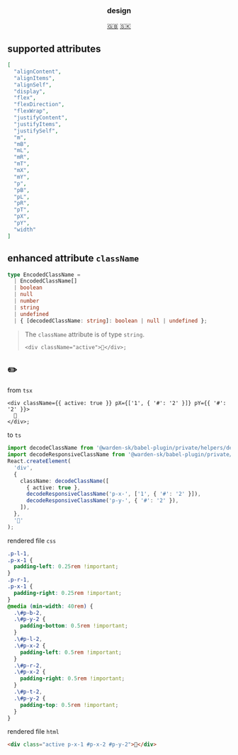 <h3 align="center">design</h3>

<p align="center">
  <a href="./README.md">🇬🇧</a>
  <a href="./README.sk.md">🇸🇰</a>
</p>

## supported attributes
```json
[
  "alignContent",
  "alignItems",
  "alignSelf",
  "display",
  "flex",
  "flexDirection",
  "flexWrap",
  "justifyContent",
  "justifyItems",
  "justifySelf",
  "m",
  "mB",
  "mL",
  "mR",
  "mT",
  "mX",
  "mY",
  "p",
  "pB",
  "pL",
  "pR",
  "pT",
  "pX",
  "pY",
  "width"
]
```
## enhanced attribute `className`
```ts
type EncodedClassName =
  | EncodedClassName[]
  | boolean
  | null
  | number
  | string
  | undefined
  | { [decodedClassName: string]: boolean | null | undefined };
```
> The `className` attribute is of type `string`.
> ```tsx
> <div className="active">👋</div>;
> ```
## ✏️
from `tsx`
```tsx
<div className={{ active: true }} pX={['1', { '#': '2' }]} pY={{ '#': '2' }}>
  👋
</div>;
```
to `ts`
```ts
import decodeClassName from '@warden-sk/babel-plugin/private/helpers/decodeClassName';
import decodeResponsiveClassName from '@warden-sk/babel-plugin/private/helpers/decodeResponsiveClassName';
React.createElement(
  'div',
  {
    className: decodeClassName([
      { active: true },
      decodeResponsiveClassName('p-x-', ['1', { '#': '2' }]),
      decodeResponsiveClassName('p-y-', { '#': '2' }),
    ]),
  },
  '👋'
);
```
rendered file `css`
```css
.p-l-1,
.p-x-1 {
  padding-left: 0.25rem !important;
}
.p-r-1,
.p-x-1 {
  padding-right: 0.25rem !important;
}
@media (min-width: 40rem) {
  .\#p-b-2,
  .\#p-y-2 {
    padding-bottom: 0.5rem !important;
  }
  .\#p-l-2,
  .\#p-x-2 {
    padding-left: 0.5rem !important;
  }
  .\#p-r-2,
  .\#p-x-2 {
    padding-right: 0.5rem !important;
  }
  .\#p-t-2,
  .\#p-y-2 {
    padding-top: 0.5rem !important;
  }
}
```
rendered file `html`
```html
<div class="active p-x-1 #p-x-2 #p-y-2">👋</div>
```
